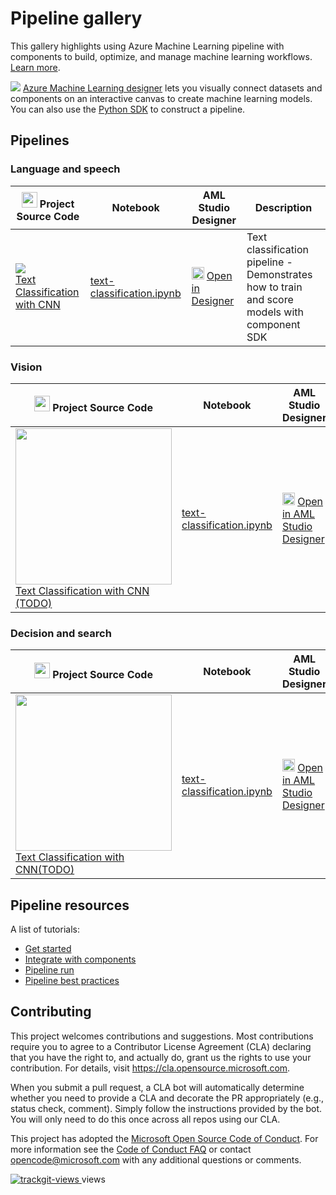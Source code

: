 # Pipeline gallery
This gallery highlights using Azure Machine Learning pipeline with components to build, optimize, and manage machine learning workflows. [Learn more](https://docs.microsoft.com/en-us/azure/machine-learning/concept-ml-pipelines).


![](https://docs.microsoft.com/en-us/azure/machine-learning/media/concept-designer/designer-drag-and-drop.gif)
[Azure Machine Learning designer](https://azure.microsoft.com/en-au/services/machine-learning/designer/) lets you visually connect datasets and components on an interactive canvas to create machine learning models. You can also use the [Python SDK](https://docs.microsoft.com/en-us/python/api/overview/azure/ml/?view=azure-ml-py) to construct a pipeline.

## Pipelines

### Language and speech
| <img src="https://maxcdn.icons8.com/Share/icon/p1em/Logos/github1600.png" width=25px> Project Source Code |  Notebook | AML Studio Designer | Description |
| --- | --- | --- | --- |
|![](https://contentmamluswest001.blob.core.windows.net/content/14b2744cf8d6418c87ffddc3f3127242/9502630827244d60a1214f250e3bbca7/464eb78e197d4440a332a129d8d523eb/image?4992105873257495)<br>[Text Classification with CNN](/pipelines/textcnn-pipeline) | [text-classification.ipynb](/pipelines/text-classification.ipynb) | <img src="https://ms-toolsai.gallerycdn.vsassets.io/extensions/ms-toolsai/vscode-ai/0.5.1/1556575437282/Microsoft.VisualStudio.Services.Icons.Default" width=20px> [Open in Designer](https://github.com/Azure/DesignerPrivatePreviewFeatures/blob/master/azureml-modules/samples/text-classification.ipynb) | Text classification pipeline - Demonstrates how to train and score models with component SDK|

### Vision
| <img src="https://maxcdn.icons8.com/Share/icon/p1em/Logos/github1600.png" width=25px> Project Source Code |  Notebook | AML Studio Designer | Description |
| --- | --- | --- | --- |
|<img width=250px src="https://az712634.vo.msecnd.net/content/14b2744cf8d6418c87ffddc3f3127242/9502630827244d60a1214f250e3bbca7/2582235d50db4e3d8f51e7fa48f1e58f/447783803c834d639522fb9041456b4b/image?7110783822035278"><br>[Text Classification with CNN (TODO)](https://github.com/tichx/azureml-pipeline-components-gallery/tree/master/Pipelines/textcnn-pipeline) | [text-classification.ipynb](/pipelines/text-classification.ipynb) | <img src="https://ms-toolsai.gallerycdn.vsassets.io/extensions/ms-toolsai/vscode-ai/0.5.1/1556575437282/Microsoft.VisualStudio.Services.Icons.Default" width=20px> [Open in AML Studio Designer](https://github.com/Azure/DesignerPrivatePreviewFeatures/blob/master/azureml-modules/samples/text-classification.ipynb) | Text classification pipeline - Demonstrates how to train and score models with component SDK|

### Decision and search
| <img src="https://maxcdn.icons8.com/Share/icon/p1em/Logos/github1600.png" width=25px> Project Source Code | Notebook | AML Studio Designer | Description |
| --- | --- | --- | --- |
|<img width=250px src="https://az712634.vo.msecnd.net/content/14b2744cf8d6418c87ffddc3f3127242/9502630827244d60a1214f250e3bbca7/0eb69d89b94b46c591a665340ae20043/f58720c85e694565aa7bf8d077287783/image?4955111270295798"><br>[Text Classification with CNN(TODO)](https://github.com/tichx/azureml-pipeline-components-gallery/tree/master/Pipelines/textcnn-pipeline) | [text-classification.ipynb](/pipelines/text-classification.ipynb) | <img src="https://ms-toolsai.gallerycdn.vsassets.io/extensions/ms-toolsai/vscode-ai/0.5.1/1556575437282/Microsoft.VisualStudio.Services.Icons.Default" width=20px> [Open in AML Studio Designer](https://github.com/Azure/DesignerPrivatePreviewFeatures/blob/master/azureml-modules/samples/text-classification.ipynb) | Text classification pipeline - Demonstrates how to train and score models with component SDK|


## Pipeline resources
A list of tutorials:
- [Get started](#)
- [Integrate with components](#)
- [Pipeline run](#)
- [Pipeline best practices](#)

## Contributing

This project welcomes contributions and suggestions.  Most contributions require you to agree to a
Contributor License Agreement (CLA) declaring that you have the right to, and actually do, grant us
the rights to use your contribution. For details, visit https://cla.opensource.microsoft.com.

When you submit a pull request, a CLA bot will automatically determine whether you need to provide
a CLA and decorate the PR appropriately (e.g., status check, comment). Simply follow the instructions
provided by the bot. You will only need to do this once across all repos using our CLA.

This project has adopted the [Microsoft Open Source Code of Conduct](https://opensource.microsoft.com/codeofconduct/).
For more information see the [Code of Conduct FAQ](https://opensource.microsoft.com/codeofconduct/faq/) or
contact [opencode@microsoft.com](mailto:opencode@microsoft.com) with any additional questions or comments.

<a href="https://trackgit.com">
<img src="https://sfy.cx/u/oFt" alt="trackgit-views" />
</a> views